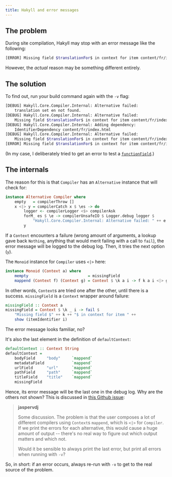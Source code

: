 ```yaml
---
title: Hakyll and error messages
---
```


## The problem

During site compilation, Hakyll may stop with an error message like the following:

```bash
[ERROR] Missing field $translationFor$ in context for item content/fr/index.html
```

However, the *actual* reason may be something different entirely.

## The solution

To find out, run your build command again with the `-v` flag:

```bash
[DEBUG] Hakyll.Core.Compiler.Internal: Alternative failed: 
    translation set en not found.
[DEBUG] Hakyll.Core.Compiler.Internal: Alternative failed: 
    Missing field $translationFor$ in context for item content/fr/index.html
[DEBUG] Hakyll.Core.Compiler.Internal: Adding dependency: 
    IdentifierDependency content/fr/index.html
[DEBUG] Hakyll.Core.Compiler.Internal: Alternative failed: 
    Missing field $translationFor$ in context for item content/fr/index.html
[ERROR] Missing field $translationFor$ in context for item content/fr/index.html
```

(In my case, I deliberately tried to get an error to test a [`functionField`](/posts/2015-09-21-hakylls-functionfield.html).)

## The internals

The reason for this is that `Compiler` has an `Alternative` instance that will check for:

```Haskell
instance Alternative Compiler where
    empty   = compilerThrow []
    x <|> y = compilerCatch x $ \es -> do
        logger <- compilerLogger <$> compilerAsk
        forM_ es $ \e -> compilerUnsafeIO $ Logger.debug logger $
            "Hakyll.Core.Compiler.Internal: Alternative failed: " ++ e
        y
```

If a `Context` encounters a failure (wrong amount of arguments, a lookup gave back `Nothing`, anything that would merit failing with a call to `fail`), the error message will be logged to the debug log.
Then, it tries the next option (`y`).

The `Monoid` instance for `Compiler` uses `<|>` here:

```Haskell
instance Monoid (Context a) where
    mempty                          = missingField
    mappend (Context f) (Context g) = Context $ \k a i -> f k a i <|> g k a i
```

In other words, `Context`s are tried one after the other, until there is a success.
`missingField` is a `Context` wrapper around failure:

```Haskell
missingField :: Context a
missingField = Context $ \k _ i -> fail $
    "Missing field $" ++ k ++ "$ in context for item " ++
    show (itemIdentifier i)
```

The error message looks familiar, no?

It's also the last element in the definition of `defaultContext`:

```Haskell
defaultContext :: Context String
defaultContext =
    bodyField     "body"     `mappend`
    metadataField            `mappend`
    urlField      "url"      `mappend`
    pathField     "path"     `mappend`
    titleField    "title"    `mappend`
    missingField
```

Hence, its error message will be the last one in the debug log.
Why are the others not shown? 
This is discussed in [this Github issue](https://github.com/jaspervdj/hakyll/issues/126):

> **jaspervdj**
>
> Some discussion. 
> The problem is that the user composes a lot of different compilers using `Context`s `mappend`, which is `<|>` for `Compiler`. 
> If we print the errors for each alternative, this would cause a huge amount of output -- there's no real way to figure out which output matters and which not.
> 
> Would it be sensible to always print the last error, but print all errors when running with `-v`?

So, in short: if an error occurs, always re-run with `-v` to get to the real source of the problem.